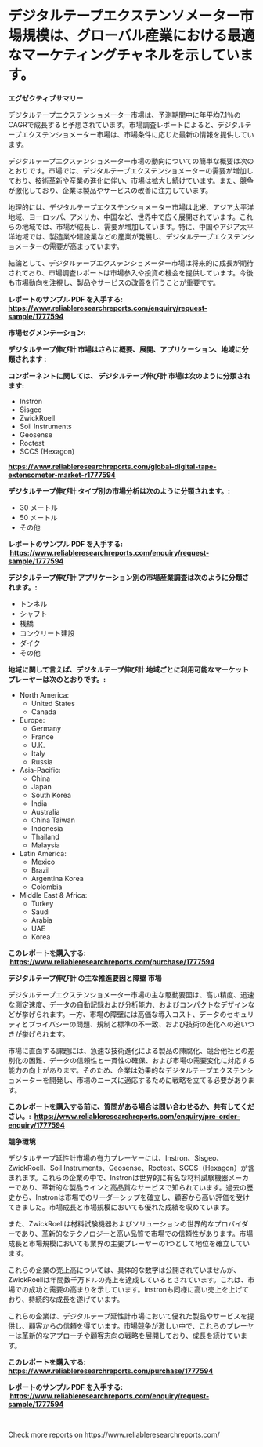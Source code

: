<p><h1>デジタルテープエクステンソメーター市場規模は、グローバル産業における最適なマーケティングチャネルを示しています。</h1></p><p><strong>エグゼクティブサマリー</strong></p>
<p><p>デジタルテープエクステンショメーター市場は、予測期間中に年平均7.1％のCAGRで成長すると予想されています。市場調査レポートによると、デジタルテープエクステンショメーター市場は、市場条件に応じた最新の情報を提供しています。</p><p>デジタルテープエクステンショメーター市場の動向についての簡単な概要は次のとおりです。市場では、デジタルテープエクステンショメーターの需要が増加しており、技術革新や産業の進化に伴い、市場は拡大し続けています。また、競争が激化しており、企業は製品やサービスの改善に注力しています。</p><p>地理的には、デジタルテープエクステンショメーター市場は北米、アジア太平洋地域、ヨーロッパ、アメリカ、中国など、世界中で広く展開されています。これらの地域では、市場が成長し、需要が増加しています。特に、中国やアジア太平洋地域では、製造業や建設業などの産業が発展し、デジタルテープエクステンショメーターの需要が高まっています。</p><p>結論として、デジタルテープエクステンショメーター市場は将来的に成長が期待されており、市場調査レポートは市場参入や投資の機会を提供しています。今後も市場動向を注視し、製品やサービスの改善を行うことが重要です。</p></p>
<p><strong>レポートのサンプル PDF を入手する: <a href="https://www.reliableresearchreports.com/enquiry/request-sample/1777594">https://www.reliableresearchreports.com/enquiry/request-sample/1777594</a></strong></p>
<p><strong>市場セグメンテーション:</strong></p>
<p><strong> デジタルテープ伸び計 市場はさらに概要、展開、アプリケーション、地域に分類されます :</strong></p>
<p><strong>コンポーネントに関しては、 デジタルテープ伸び計 市場は次のように分類されます: &nbsp;</strong></p>
<p><ul><li>Instron</li><li>Sisgeo</li><li>ZwickRoell</li><li>Soil Instruments</li><li>Geosense</li><li>Roctest</li><li>SCCS (Hexagon)</li></ul></p>
<p><strong><a href="https://www.reliableresearchreports.com/global-digital-tape-extensometer-market-r1777594">https://www.reliableresearchreports.com/global-digital-tape-extensometer-market-r1777594</a></strong></p>
<p><strong> デジタルテープ伸び計 タイプ別の市場分析は次のように分類されます。:</strong></p>
<p><ul><li>30 メートル</li><li>50 メートル</li><li>その他</li></ul></p>
<p><strong>レポートのサンプル PDF を入手する: &nbsp;<a href="https://www.reliableresearchreports.com/enquiry/request-sample/1777594">https://www.reliableresearchreports.com/enquiry/request-sample/1777594</a></strong></p>
<p><strong> デジタルテープ伸び計 アプリケーション別の市場産業調査は次のように分類されます。:</strong></p>
<p><ul><li>トンネル</li><li>シャフト</li><li>桟橋</li><li>コンクリート建設</li><li>ダイク</li><li>その他</li></ul></p>
<p><strong>地域に関して言えば、デジタルテープ伸び計 地域ごとに利用可能なマーケットプレーヤーは次のとおりです。:</strong></p>
<p><ul>
    <li>
        North America:
        <ul>
            <li>United States</li>
            <li>Canada</li>
        </ul>
    </li>
    <li>
        Europe:
        <ul>
            <li>Germany</li>
            <li>France</li>
            <li>U.K.</li>
            <li>Italy</li>
            <li>Russia</li>
        </ul>
    </li>
    <li>
        Asia-Pacific:
        <ul>
            <li>China</li>
            <li>Japan</li>
            <li>South Korea</li>
            <li>India</li>
            <li>Australia</li>
            <li>China Taiwan</li>
            <li>Indonesia</li>
            <li>Thailand</li>
            <li>Malaysia</li>
        </ul>
    </li>
    <li>
        Latin America:
        <ul>
            <li>Mexico</li>
            <li>Brazil</li>
            <li>Argentina Korea</li>
            <li>Colombia</li>
        </ul>
    </li>
    <li>
        Middle East & Africa:
        <ul>
            <li>Turkey</li>
            <li>Saudi</li>
            <li>Arabia</li>
            <li>UAE</li>
            <li>Korea</li>
        </ul>
    </li>
    </ul></p>
<p><strong>このレポートを購入する: &nbsp;<a href="https://www.reliableresearchreports.com/purchase/1777594">https://www.reliableresearchreports.com/purchase/1777594</a></strong></p>
<p><strong>デジタルテープ伸び計 の主な推進要因と障壁 市場</strong></p>
<p><p>デジタルテープエクステンショメーター市場の主な駆動要因は、高い精度、迅速な測定速度、データの自動記録および分析能力、およびコンパクトなデザインなどが挙げられます。一方、市場の障壁には高価な導入コスト、データのセキュリティとプライバシーの問題、規制と標準の不一致、および技術の進化への追いつきが挙げられます。</p><p>市場に直面する課題には、急速な技術進化による製品の陳腐化、競合他社との差別化の困難、データの信頼性と一貫性の確保、および市場の需要変化に対応する能力の向上があります。そのため、企業は効果的なデジタルテープエクステンショメーターを開発し、市場のニーズに適応するために戦略を立てる必要があります。</p></p>
<p><strong>このレポートを購入する前に、質問がある場合は問い合わせるか、共有してください。:&nbsp; <a href="https://www.reliableresearchreports.com/enquiry/pre-order-enquiry/1777594">https://www.reliableresearchreports.com/enquiry/pre-order-enquiry/1777594</a></strong></p>
<p><strong>競争環境</strong></p>
<p><p>デジタルテープ延性計市場の有力プレーヤーには、Instron、Sisgeo、ZwickRoell、Soil Instruments、Geosense、Roctest、SCCS（Hexagon）が含まれます。これらの企業の中で、Instronは世界的に有名な材料試験機器メーカーであり、革新的な製品ラインと高品質なサービスで知られています。過去の歴史から、Instronは市場でのリーダーシップを確立し、顧客から高い評価を受けてきました。市場成長と市場規模においても優れた成績を収めています。</p><p>また、ZwickRoellは材料試験機器およびソリューションの世界的なプロバイダーであり、革新的なテクノロジーと高い品質で市場での信頼性があります。市場成長と市場規模においても業界の主要プレーヤーの1つとして地位を確立しています。</p><p>これらの企業の売上高については、具体的な数字は公開されていませんが、ZwickRoellは年間数千万ドルの売上を達成しているとされています。これは、市場での成功と需要の高まりを示しています。Instronも同様に高い売上を上げており、持続的な成長を遂げています。</p><p>これらの企業は、デジタルテープ延性計市場において優れた製品やサービスを提供し、顧客からの信頼を得ています。市場競争が激しい中で、これらのプレーヤーは革新的なアプローチや顧客志向の戦略を展開しており、成長を続けています。</p></p>
<p><strong>このレポートを購入する: &nbsp; <a href="https://www.reliableresearchreports.com/purchase/1777594">https://www.reliableresearchreports.com/purchase/1777594</a></strong></p>
<p><strong>レポートのサンプル PDF を入手する: &nbsp;<a href="https://www.reliableresearchreports.com/enquiry/request-sample/1777594">https://www.reliableresearchreports.com/enquiry/request-sample/1777594</a></strong><strong></strong></p>
<p>&nbsp;</p>
<p>Check more reports on https://www.reliableresearchreports.com/</p>